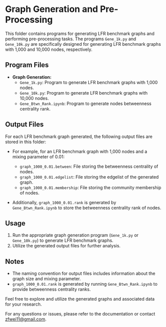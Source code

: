 # Graph Generation and Pre-Processing

This folder contains programs for generating LFR benchmark graphs and performing pre-processing tasks. The programs `Gene_1k.py` and `Gene_10k.py` are specifically designed for generating LFR benchmark graphs with 1,000 and 10,000 nodes, respectively.

## Program Files

- **Graph Generation:**
  - `Gene_1k.py`: Program to generate LFR benchmark graphs with 1,000 nodes.
  - `Gene_10k.py`: Program to generate LFR benchmark graphs with 10,000 nodes.
  - `Gene_Btwn_Rank.ipynb`: Program to generate nodes betweenness centrality rank.

## Output Files

For each LFR benchmark graph generated, the following output files are stored in this folder:

- For example, for an LFR benchmark graph with 1,000 nodes and a mixing parameter of 0.01:
  - `graph_1000_0.01.between`: File storing the betweenness centrality of nodes.
  - `graph_1000_0.01.edgelist`: File storing the edgelist of the generated graph.
  - `graph_1000_0.01.membership`: File storing the community membership of nodes.

- Additionally, `graph_1000_0.01.rank` is generated by `Gene_Btwn_Rank.ipynb` to store the betweenness centrality rank of nodes.

## Usage

1. Run the appropriate graph generation program (`Gene_1k.py` or `Gene_10k.py`) to generate LFR benchmark graphs.
2. Utilize the generated output files for further analysis.

## Notes

- The naming convention for output files includes information about the graph size and mixing parameter.
- `graph_1000_0.01.rank` is generated by running `Gene_Btwn_Rank.ipynb` to provide betweenness centrality ranks.

Feel free to explore and utilize the generated graphs and associated data for your research.

For any questions or issues, please refer to the documentation or contact [zfwei11@gmail.com](mailto:zfwei11@gmail.com).